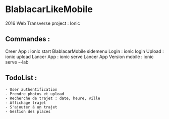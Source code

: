 # BlablacarLikeMobile
2016 Web Transverse project : Ionic

## Commandes :
Creer App : ionic start BlablacarMobile sidemenu
Login : ionic login
Upload : ionic upload
Lancer App : ionic serve
Lancer App Version mobile : ionic serve --lab


## TodoList :
	- User authentification
	- Prendre photos et upload
	- Recherche de trajet : date, heure, ville
	- Affichage trajet
	- S'ajouter à un trajet
	- Gestion des places
